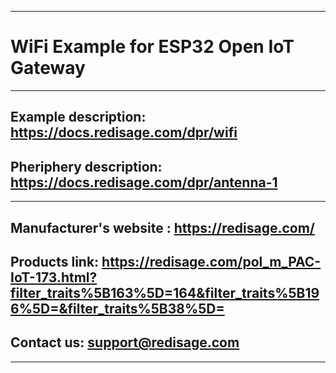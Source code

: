 ***
# WiFi Example for ESP32 Open IoT Gateway
***

## Example description: https://docs.redisage.com/dpr/wifi

## Pheriphery description: https://docs.redisage.com/dpr/antenna-1

***

## Manufacturer's website : https://redisage.com/

## Products link: https://redisage.com/pol_m_PAC-IoT-173.html?filter_traits%5B163%5D=164&filter_traits%5B196%5D=&filter_traits%5B38%5D=

## Contact us: support@redisage.com

***
